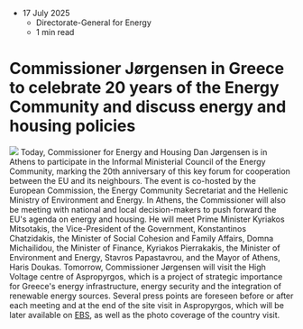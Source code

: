* 17 July 2025
  * Directorate-General for Energy
  * 1 min read


# Commissioner Jørgensen in Greece to celebrate 20 years of the Energy Community and discuss energy and housing policies
![](https://energy.ec.europa.eu/sites/default/files/styles/oe_theme_medium_no_crop/public/2025-07/Image.jpeg?itok=-2phcRvn)
Today, Commissioner for Energy and Housing Dan Jørgensen is in Athens to participate in the Informal Ministerial Council of the Energy Community, marking the 20th anniversary of this key forum for cooperation between the EU and its neighbours. The event is co-hosted by the European Commission, the Energy Community Secretariat and the Hellenic Ministry of Environment and Energy.
In Athens, the Commissioner will also be meeting with national and local decision-makers to push forward the EU's agenda on energy and housing. He will meet Prime Minister Kyriakos Mitsotakis, the Vice-President of the Government, Konstantinos Chatzidakis, the Minister of Social Cohesion and Family Affairs, Domna Michailidou, the Minister of Finance, Kyriakos Pierrakakis, the Minister of Environment and Energy, Stavros Papastavrou, and the Mayor of Athens, Haris Doukas.
Tomorrow, Commissioner Jørgensen will visit the High Voltage centre of Aspropyrgos, which is a project of strategic importance for Greece's energy infrastructure, energy security and the integration of renewable energy sources.
Several press points are foreseen before or after each meeting and at the end of the site visit in Aspropyrgos, which will be later available on [EBS](https://audiovisual.ec.europa.eu/en/ebs/live/1), as well as the photo coverage of the country visit.